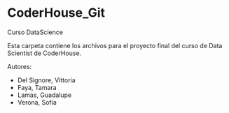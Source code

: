 # CoderHouse_Git
Curso DataScience 

Esta carpeta contiene los archivos para el proyecto final del curso de Data Scientist de CoderHouse.

Autores:
  * Del Signore, Vittoria 
  * Faya, Tamara 
  * Lamas, Guadalupe 
  * Verona, Sofia 




